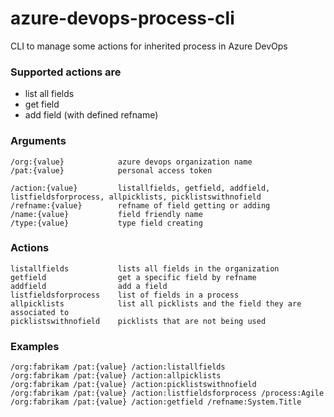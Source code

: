# azure-devops-process-cli
CLI to manage some actions for inherited process in Azure DevOps

### Supported actions are 
- list all fields
- get field
- add field (with defined refname)

### Arguments

```
/org:{value}            azure devops organization name
/pat:{value}            personal access token
            
/action:{value}         listallfields, getfield, addfield, listfieldsforprocess, allpicklists, picklistswithnofield
/refname:{value}        refname of field getting or adding
/name:{value}           field friendly name
/type:{value}           type field creating        
```

### Actions

```
listallfields           lists all fields in the organization
getfield                get a specific field by refname
addfield                add a field
listfieldsforprocess    list of fields in a process
allpicklists            list all picklists and the field they are associated to
picklistswithnofield    picklists that are not being used
```

### Examples

```
/org:fabrikam /pat:{value} /action:listallfields
/org:fabrikam /pat:{value} /action:allpicklists
/org:fabrikam /pat:{value} /action:picklistswithnofield
/org:fabrikam /pat:{value} /action:listfieldsforprocess /process:Agile
/org:fabrikam /pat:{value} /action:getfield /refname:System.Title
```

